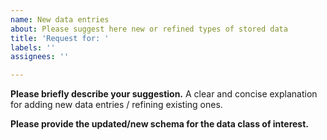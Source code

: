 ```yaml
---
name: New data entries
about: Please suggest here new or refined types of stored data
title: 'Request for: '
labels: ''
assignees: ''

---
```


**Please briefly describe your suggestion.**
A clear and concise explanation for adding new data entries / refining existing ones. 

**Please provide the updated/new schema for the data class of interest.**

